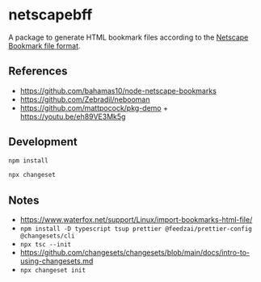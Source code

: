 # netscapebff

A package to generate HTML bookmark files according to the [Netscape Bookmark file format](<https://learn.microsoft.com/en-us/previous-versions/windows/internet-explorer/ie-developer/platform-apis/aa753582(v=vs.85)>).

## References

- https://github.com/bahamas10/node-netscape-bookmarks
- https://github.com/Zebradil/nebooman
- https://github.com/mattpocock/pkg-demo + https://youtu.be/eh89VE3Mk5g

## Development

```bash
npm install
```

```bash
npx changeset
```

## Notes

- https://www.waterfox.net/support/Linux/import-bookmarks-html-file/
- `npm install -D typescript tsup prettier @feedzai/prettier-config @changesets/cli`
- `npx tsc --init`
- https://github.com/changesets/changesets/blob/main/docs/intro-to-using-changesets.md
- `npx changeset init`
